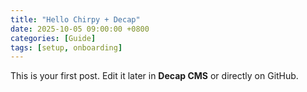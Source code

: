 ```yaml
---
title: "Hello Chirpy + Decap"
date: 2025-10-05 09:00:00 +0800
categories: [Guide]
tags: [setup, onboarding]
---
```


This is your first post. Edit it later in **Decap CMS** or directly on GitHub.
